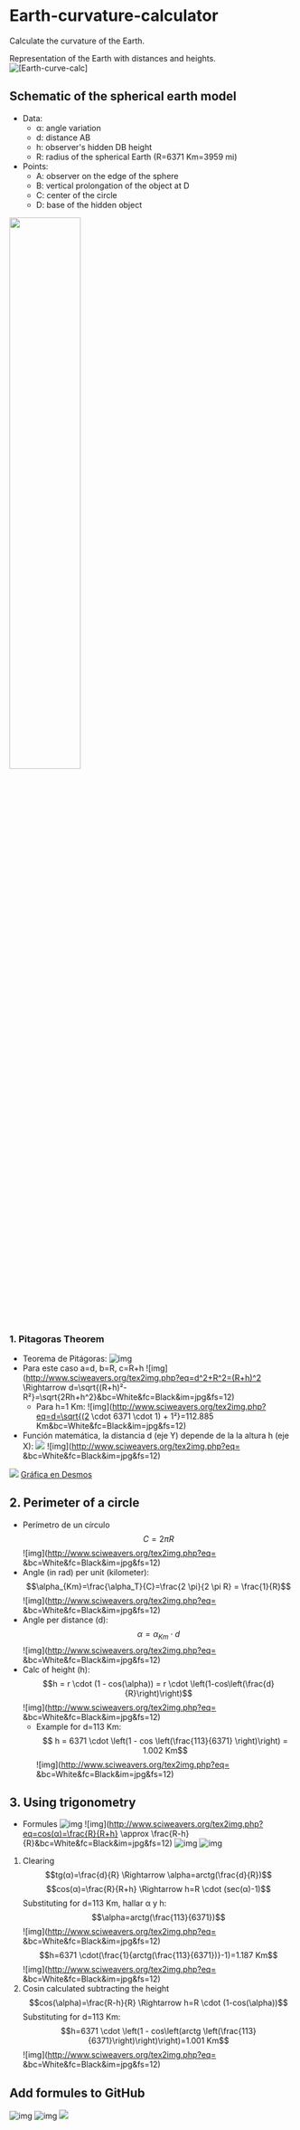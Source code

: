 # Earth-curvature-calculator
Calculate the curvature of the Earth.

Representation of the Earth with distances and heights.
![[Earth-curve-calc]](Earth-curve-calc.png)


## Schematic of the spherical earth model
- Data:
	- α: angle variation
	- d: distance AB
	- h: observer's hidden DB height
	- R: radius of the spherical Earth (R=6371 Km=3959 mi)
- Points:
	- A: observer on the edge of the sphere
	- B: vertical prolongation of the object at D
	- C: center of the circle
	- D: base of the hidden object
<img src="https://raw.githubusercontent.com/Curiosity432/Earth-curvature-calculator/main/Trigonometry-sphere.png" width=50% height=50%>

### 1. Pitagoras Theorem
- Teorema de Pitágoras: ![img](http://www.sciweavers.org/tex2img.php?eq=a²+b²=c²\Rightarrowc=\sqrt{a²+b²}&bc=White&fc=Black&im=jpg&fs=12)
- Para este caso a=d, b=R, c=R+h
  ![img](http://www.sciweavers.org/tex2img.php?eq=d^2+R^2=(R+h)^2 \Rightarrow d=\sqrt{(R+h)²-R²}=\sqrt{2Rh+h^2}&bc=White&fc=Black&im=jpg&fs=12)
	- Para h=1 Km:
	![img](http://www.sciweavers.org/tex2img.php?eq=d=\sqrt{(2 \cdot 6371 \cdot 1) + 1²}=112.885 Km&bc=White&fc=Black&im=jpg&fs=12)
- Función matemática, la distancia d (eje Y) depende de la  la altura h (eje X): 
<img src="https://render.githubusercontent.com/render/math?math=y=\sqrt{12742 x + x^2}"> ![img](http://www.sciweavers.org/tex2img.php?eq= &bc=White&fc=Black&im=jpg&fs=12)

![](Grafica-curvatura.png)
[Gráfica en Desmos](https://www.desmos.com/calculator/cbdgduxedl)

## 2. Perimeter of a circle
- Perímetro de un círculo
$$C=2 \pi R$$ ![img](http://www.sciweavers.org/tex2img.php?eq= &bc=White&fc=Black&im=jpg&fs=12)
- Angle (in rad) per unit (kilometer):
$$\alpha_{Km}=\frac{\alpha_T}{C}=\frac{2 \pi}{2 \pi R} = \frac{1}{R}$$ ![img](http://www.sciweavers.org/tex2img.php?eq= &bc=White&fc=Black&im=jpg&fs=12)
- Angle per distance (d):
$$\alpha=\alpha_{Km} \cdot d$$ ![img](http://www.sciweavers.org/tex2img.php?eq= &bc=White&fc=Black&im=jpg&fs=12)
- Calc of height (h):
$$h = r \cdot (1 - cos(\alpha)) = r \cdot \left(1-cos\left(\frac{d}{R}\right)\right)$$ ![img](http://www.sciweavers.org/tex2img.php?eq= &bc=White&fc=Black&im=jpg&fs=12)
	- Example for d=113 Km:
$$ h = 6371 \cdot \left(1 - cos \left(\frac{113}{6371} \right)\right) = 1.002 Km$$ ![img](http://www.sciweavers.org/tex2img.php?eq= &bc=White&fc=Black&im=jpg&fs=12)

## 3. Using trigonometry
- Formules
![img](http://www.sciweavers.org/tex2img.php?eq=sin^2(\alpha)+cos^2(α)=1&bc=White&fc=Black&im=jpg&fs=12)
![img](http://www.sciweavers.org/tex2img.php?eq=cos(α)=\frac{R}{R+h} \approx \frac{R-h}{R}&bc=White&fc=Black&im=jpg&fs=12)
![img](http://www.sciweavers.org/tex2img.php?eq=sin(α)=\frac{d}{R+h}&bc=White&fc=Black&im=jpg&fs=12)
![img](http://www.sciweavers.org/tex2img.php?eq=tg(α)=\frac{d}{R}&bc=White&fc=Black&im=jpg&fs=12)

1. Clearing
$$tg(α)=\frac{d}{R} \Rightarrow \alpha=arctg(\frac{d}{R})$$
$$cos(α)=\frac{R}{R+h} \Rightarrow h=R \cdot (sec(α)-1)$$
	Substituting for d=113 Km, hallar α y h:
	$$\alpha=arctg(\frac{113}{6371})$$ ![img](http://www.sciweavers.org/tex2img.php?eq= &bc=White&fc=Black&im=jpg&fs=12)
	$$h=6371 \cdot(\frac{1}{arctg(\frac{113}{6371})}-1)=1.187 Km$$ ![img](http://www.sciweavers.org/tex2img.php?eq= &bc=White&fc=Black&im=jpg&fs=12)
2. Cosin calculated subtracting the height
$$cos(\alpha)=\frac{R-h}{R} \Rightarrow h=R \cdot (1-cos(\alpha))$$
	Substituting for d=113 Km:
	$$h=6371 \cdot \left(1 - cos\left(arctg \left(\frac{113}{6371}\right)\right)\right)=1.001 Km$$ ![img](http://www.sciweavers.org/tex2img.php?eq= &bc=White&fc=Black&im=jpg&fs=12)
	
	
	

## Add formules to GitHub
![img](https://latex.codecogs.com/svg.image?x^{2})
![img](http://www.sciweavers.org/tex2img.php?eq=sin^2(\alpha)+cos^2(\alpha)=1&bc=White&fc=Black&im=jpg&fs=12)
<img src="https://render.githubusercontent.com/render/math?math=sin^2(\alpha)+cos^2(\alpha)=1">
